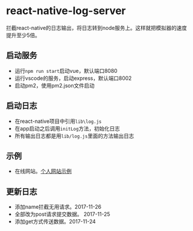 # react-native-log-server
拦截react-native的日志输出，将日志转到node服务上。这样就把模拟器的速度提升至少5倍。

## 启动服务

- 运行`npm run start`启动vue，默认端口8080
- 运行vscode的服务，启动express，默认端口8002
- 启动pm2，使用pm2.json文件启动

## 启动日志

- 在react-native项目中引用`lib\log.js`
- 在app启动之后调用`initLog`方法，初始化日志
- 所有输出日志都是用`lib/log.js`里面的方法输出日志

## 示例

- 在线网站。[个人网站示例](http://logs.guofangchao.com)

## 更新日志

- 添加name拦截无用请求。2017-11-26
- 全部改为post请求提交数据。 2017-11-25
- 添加get方式传送数据。2017-11-24